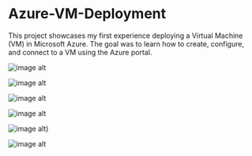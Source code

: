 # Azure-VM-Deployment

This project showcases my first experience deploying a Virtual Machine (VM) in Microsoft Azure. The goal was to learn how to create, configure, and connect to a VM using the Azure portal. 

![image alt](https://github.com/Ikedrew/Azure-VM-Deployment/blob/main/Create%20a%20virtual%20machine%20-%20Microsoft%20Azure%20and%2013%20more%20pages%20-%20Personal%20-%20Microsoft%E2%80%8B%20Edge%2007_02_2025%2018_33_29.png?raw=true)

![image alt](https://github.com/Ikedrew/Azure-VM-Deployment/blob/main/Create%20a%20virtual%20machine%20-%20Microsoft%20Azure%20and%2013%20more%20pages%20-%20Personal%20-%20Microsoft%E2%80%8B%20Edge%2007_02_2025%2018_33_47.png?raw=true)

![image alt](https://github.com/Ikedrew/Azure-VM-Deployment/blob/main/Create%20a%20virtual%20machine%20-%20Microsoft%20Azure%20and%2013%20more%20pages%20-%20Personal%20-%20Microsoft%E2%80%8B%20Edge%2007_02_2025%2018_35_11.png?raw=true)

![image alt](https://github.com/Ikedrew/Azure-VM-Deployment/blob/main/Create%20a%20virtual%20machine%20-%20Microsoft%20Azure%20and%2013%20more%20pages%20-%20Personal%20-%20Microsoft%E2%80%8B%20Edge%2007_02_2025%2018_37_07.png?raw=true)

![image alt](https://github.com/Ikedrew/Azure-VM-Deployment/blob/main/Create%20a%20virtual%20machine%20-%20Microsoft%20Azure%20and%2013%20more%20pages%20-%20Personal%20-%20Microsoft%E2%80%8B%20Edge%2007_02_2025%2018_37_28.png?raw=true))

![image alt](image_url)
